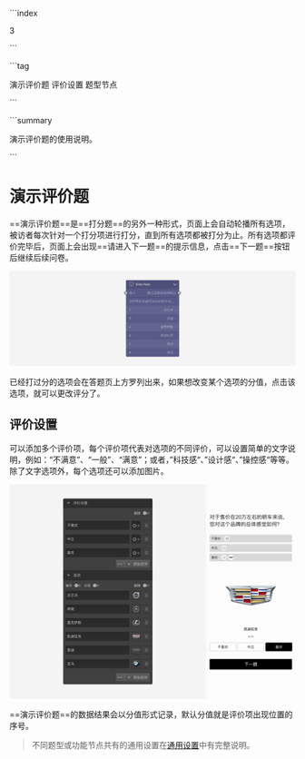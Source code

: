 \```index

3

\```

\```tag

演示评价题 评价设置 题型节点

\```

\```summary

演示评价题的使用说明。

\```

# 演示评价题

==演示评价题==是==打分题==的另外一种形式，页面上会自动轮播所有选项，被访者每次针对一个打分项进行打分，直到所有选项都被打分为止。所有选项都评价完毕后，页面上会出现==请进入下一题==的提示信息，点击==下一题==按钮后继续后续问卷。

<img src='../assets/questionnaireNodes/03slide-rate/node.png'>

已经打过分的选项会在答题页上方罗列出来，如果想改变某个选项的分值，点击该选项，就可以更改评分了。

## 评价设置

可以添加多个评价项，每个评价项代表对选项的不同评价，可以设置简单的文字说明，例如：“不满意”、“一般”、“满意”；或者，”科技感“、”设计感“、”操控感“等等。除了文字选项外，每个选项还可以添加图片。

<img src='../assets/questionnaireNodes/03slide-rate/section.png'>

==演示评价题==的数据结果会以分值形式记录，默认分值就是评价项出现位置的序号。

> 不同题型或功能节点共有的通用设置在[通用设置](../../11nodeSettings/concept.md)中有完整说明。